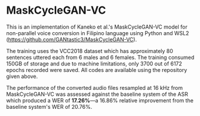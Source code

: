 # MaskCycleGAN-VC

This is an implementation of Kaneko et al.'s MaskCycleGAN-VC model for non-parallel voice conversion in Filipino language using Python and WSL2 (https://github.com/GANtastic3/MaskCycleGAN-VC). 

The training uses the VCC2018 dataset which has approximately 80 sentences uttered each from 6 males and 6 females. The training consumed 150GB of storage and due to machine limitations, only 3700 out of 6172 epochs recorded were saved. All codes are available using the repository given above. 

The performance of the converted audio files resampled at 16 kHz from MaskCycleGAN-VC was assessed against the baseline system of the ASR which produced a WER of **17.26%**—a 16.86% relative improvement from the baseline system's WER of 20.76%.
